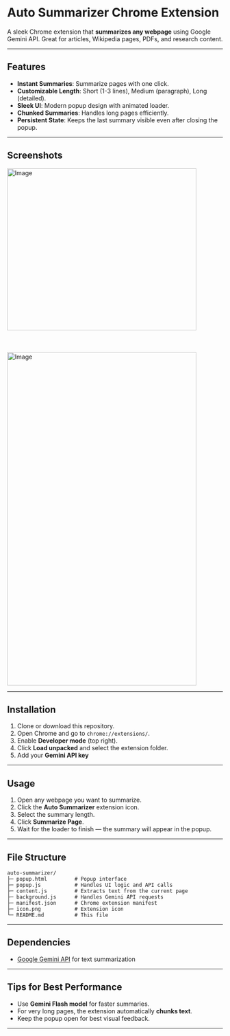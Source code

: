 
# Auto Summarizer Chrome Extension

A sleek Chrome extension that **summarizes any webpage** using Google Gemini API. Great for articles, Wikipedia pages, PDFs, and research content.

---

## Features

- **Instant Summaries**: Summarize pages with one click.
- **Customizable Length**: Short (1-3 lines), Medium (paragraph), Long (detailed).
- **Sleek UI**: Modern popup design with animated loader.
- **Chunked Summaries**: Handles long pages efficiently.
- **Persistent State**: Keeps the last summary visible even after closing the popup.

---

## Screenshots

<img width="442" height="377" alt="Image" src="https://github.com/user-attachments/assets/3dcdbb9d-9a37-41c7-a8e4-3702876fe71d" /></br></br></br></br>
<img width="442" height="776" alt="Image" src="https://github.com/user-attachments/assets/cdf9c6f8-8a5e-4d87-a551-f584c7dc0522" />

---

## Installation

1. Clone or download this repository.
2. Open Chrome and go to `chrome://extensions/`.
3. Enable **Developer mode** (top right).
4. Click **Load unpacked** and select the extension folder.
5. Add your **Gemini API key**

---

## Usage

1. Open any webpage you want to summarize.
2. Click the **Auto Summarizer** extension icon.
3. Select the summary length.
4. Click **Summarize Page**.
5. Wait for the loader to finish — the summary will appear in the popup.

---

## File Structure

```
auto-summarizer/
├─ popup.html         # Popup interface
├─ popup.js           # Handles UI logic and API calls
├─ content.js         # Extracts text from the current page
├─ background.js      # Handles Gemini API requests
├─ manifest.json      # Chrome extension manifest
├─ icon.png           # Extension icon
└─ README.md          # This file

```

---

## Dependencies

- [Google Gemini API](https://developers.generativeai.google/) for text summarization

---

## Tips for Best Performance

- Use **Gemini Flash model** for faster summaries.
- For very long pages, the extension automatically **chunks text**.
- Keep the popup open for best visual feedback.

---


